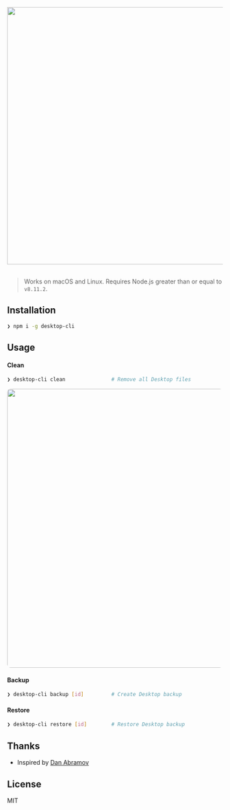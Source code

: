 <div align="center">
    <img src="https://user-images.githubusercontent.com/11808903/41185761-2b5ed776-6b8c-11e8-8e32-492bca437441.png" width="600" />
</div>

<br />

> Works on macOS and Linux. Requires Node.js greater than or equal to `v8.11.2`.

## Installation

```bash
❯ npm i -g desktop-cli
```

## Usage

#### Clean

```bash
❯ desktop-cli clean               # Remove all Desktop files
```

<p align="center">
  <img src="https://user-images.githubusercontent.com/11808903/41640898-b20644f0-7463-11e8-8b9b-9db7276cea7a.gif" width="650" style="border-radius: 8px"/>
</p>

#### Backup

```bash
❯ desktop-cli backup [id]         # Create Desktop backup
```

#### Restore

```bash
❯ desktop-cli restore [id]        # Restore Desktop backup
```

## Thanks

* Inspired by [Dan Abramov](https://twitter.com/dan_abramov/status/958378195052630016)

## License

MIT
